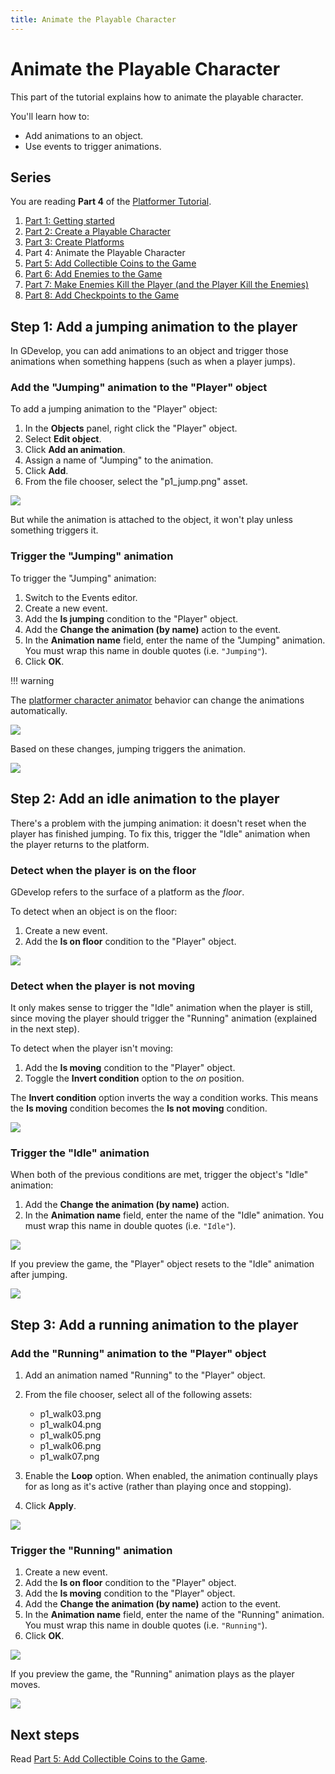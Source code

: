 ```yaml
---
title: Animate the Playable Character
---
```

# Animate the Playable Character

This part of the tutorial explains how to animate the playable character.

You'll learn how to:

- Add animations to an object.
- Use events to trigger animations.

## Series

You are reading **Part 4** of the [Platformer Tutorial](/gdevelop5/tutorials/platformer).

1. [Part 1: Getting started](/gdevelop5/tutorials/platformer)
2. [Part 2: Create a Playable Character](/gdevelop5/tutorials/platformer/part-2)
3. [Part 3: Create Platforms](/gdevelop5/tutorials/platformer/part-3)
4. Part 4: Animate the Playable Character
5. [Part 5: Add Collectible Coins to the Game](/gdevelop5/tutorials/platformer/part-5)
6. [Part 6: Add Enemies to the Game](/gdevelop5/tutorials/platformer/part-6)
7. [Part 7: Make Enemies Kill the Player (and the Player Kill the Enemies)](/gdevelop5/tutorials/platformer/part-7)
8. [Part 8: Add Checkpoints to the Game](/gdevelop5/tutorials/platformer/part-8)


## Step 1: Add a jumping animation to the player

In GDevelop, you can add animations to an object and trigger those animations when something happens (such as when a player jumps).

### Add the "Jumping" animation to the "Player" object

To add a jumping animation to the "Player" object:

1. In the **Objects** panel, right click the "Player" object.
2. Select **Edit object**.
3. Click **Add an animation**.
4. Assign a name of "Jumping" to the animation.
5. Click **Add**.
6. From the file chooser, select the "p1_jump.png" asset.

![](/gdevelop5/tutorials/platformer/part-4-01.jpg)

But while the animation is attached to the object, it won't play unless something triggers it.

### Trigger the "Jumping" animation

To trigger the "Jumping" animation:

1. Switch to the Events editor.
2. Create a new event.
3. Add the **Is jumping** condition to the "Player" object.
4. Add the **Change the animation (by name)** action to the event.
5. In the **Animation name** field, enter the name of the "Jumping" animation. You must wrap this name in double quotes (i.e. `"Jumping"`).
6. Click **OK**.

!!! warning

   The [platformer character animator](/gdevelop5/extensions/platformer-character-animator/) behavior can change the animations automatically.

![](/gdevelop5/tutorials/platformer/part-4-02.jpg)

Based on these changes, jumping triggers the animation.

![](/gdevelop5/tutorials/platformer/part-4-03.gif)

## Step 2: Add an idle animation to the player

There's a problem with the jumping animation: it doesn't reset when the player has finished jumping. To fix this, trigger the "Idle" animation when the player returns to the platform.

### Detect when the player is on the floor

GDevelop refers to the surface of a platform as the _floor_.

To detect when an object is on the floor:

1. Create a new event.
2. Add the **Is on floor** condition to the "Player" object.

![](/gdevelop5/tutorials/platformer/part-4-04.jpg)

### Detect when the player is not moving

It only makes sense to trigger the "Idle" animation when the player is still, since moving the player should trigger the "Running" animation (explained in the next step).

To detect when the player isn't moving:

1. Add the **Is moving** condition to the "Player" object.
2. Toggle the **Invert condition** option to the _on_ position.

The **Invert condition** option inverts the way a condition works. This means the **Is moving** condition becomes the **Is not moving** condition.

![](/gdevelop5/tutorials/platformer/part-4-05.jpg)

### Trigger the "Idle" animation

When both of the previous conditions are met, trigger the object's "Idle" animation:

1. Add the **Change the animation (by name)** action.
2. In the **Animation name** field, enter the name of the "Idle" animation. You must wrap this name in double quotes (i.e. `"Idle"`).

![](/gdevelop5/tutorials/platformer/part-4-06.jpg)

If you preview the game, the "Player" object resets to the "Idle" animation after jumping.

![](/gdevelop5/tutorials/platformer/part-4-jumping-with-idle-animation.gif)

## Step 3: Add a running animation to the player

### Add the "Running" animation to the "Player" object

1. Add an animation named "Running" to the "Player" object.
2. From the file chooser, select all of the following assets:

   - p1_walk03.png
   - p1_walk04.png
   - p1_walk05.png
   - p1_walk06.png
   - p1_walk07.png
3. Enable the **Loop** option. When enabled, the animation continually plays for as long as it's active (rather than playing once and stopping).
4. Click **Apply**.

![](/gdevelop5/tutorials/platformer/part-4-07.jpg)

### Trigger the "Running" animation

1. Create a new event.
2. Add the **Is on floor** condition to the "Player" object.
3. Add the **Is moving** condition to the "Player" object.
4. Add the **Change the animation (by name)** action to the event.
5. In the **Animation name** field, enter the name of the "Running" animation. You must wrap this name in double quotes (i.e. `"Running"`).
6. Click **OK**.

![](/gdevelop5/tutorials/platformer/part-4-08.jpg)

If you preview the game, the "Running" animation plays as the player moves.

![](/gdevelop5/tutorials/platformer/part-4-running-animation.gif)

## Next steps

Read [Part 5: Add Collectible Coins to the Game](/gdevelop5/tutorials/platformer/part-5).